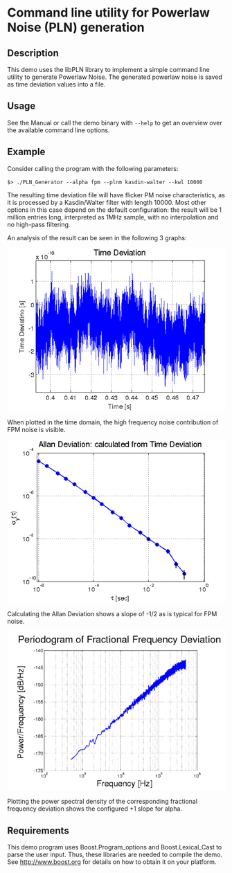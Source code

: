 


Command line utility for Powerlaw Noise (PLN) generation
===============================

Description
-------------------------------

This demo uses the libPLN library to implement a simple command line utility to generate Powerlaw Noise.
The generated powerlaw noise is saved as time deviation values into a file.

Usage
-------------------------------

See the Manual or call the demo binary with `--help` to get an overview over the available command line options.

Example
-------------------------------

Consider calling the program with the following parameters:

    $> ./PLN_Generator --alpha fpm --plnm kasdin-walter --kwl 10000

The resulting time deviation file will have flicker PM noise characteristics, as it is processed by a Kasdin/Walter filter with length 10000.
Most other options in this case depend on the default configuration: the result will be 1 million entries long, interpreted as 1MHz sample, with no interpolation and no high-pass filtering.

An analysis of the result can be seen in the following 3 graphs:

![ADEV Example](img/TimeDeviation_Example.png)

When plotted in the time domain, the high frequency noise contribution of FPM noise is visible.

![ADEV Example](img/ADEV_Example.png)

Calculating the Allan Deviation shows a slope of -1/2 as is typical for FPM noise.

![ADEV Example](img/PSD_Example.png)

Plotting the power spectral density of the corresponding fractional frequency deviation shows the configured +1 slope for alpha.

Requirements
-------------------------------

This demo program uses Boost.Program_options and Boost.Lexical_Cast to parse the user input.
Thus, these libraries are needed to compile the demo.
See http://www.boost.org for details on how to obtain it on your platform.
